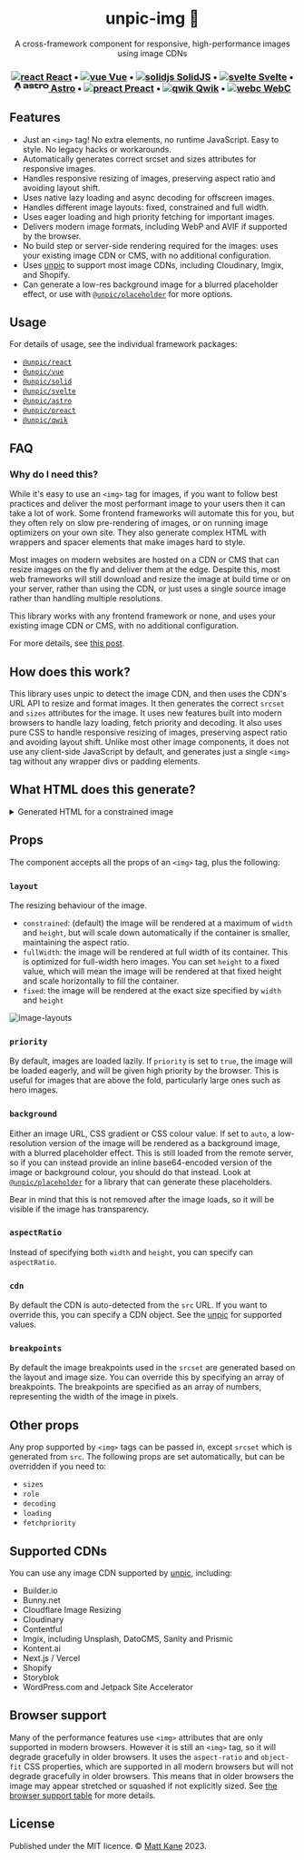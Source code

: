 <h1 align="center">unpic-img 📐</h1>

<p align="center">A cross-framework component for responsive, high-performance images using image CDNs</p>

<h3 align="center">

[<img src="https://raw.githubusercontent.com/gilbarbara/logos/main/logos/react.svg" height="16" alt="react" /> React](https://github.com/ascorbic/unpic-img/tree/main/packages/react) •
[<img src="https://raw.githubusercontent.com/gilbarbara/logos/main/logos/vue.svg" height="16" alt="vue" /> Vue](https://github.com/ascorbic/unpic-img/tree/main/packages/vue) •
[<img src="https://raw.githubusercontent.com/gilbarbara/logos/main/logos/solidjs-icon.svg" height="16" alt="solidjs" /> SolidJS](https://github.com/ascorbic/unpic-img/tree/main/packages/solid) •
[<img src="https://raw.githubusercontent.com/gilbarbara/logos/main/logos/svelte-icon.svg" height="16" alt="svelte" /> Svelte](https://github.com/ascorbic/unpic-img/tree/main/packages/svelte) •
[<img src="https://raw.githubusercontent.com/gilbarbara/logos/main/logos/astro.svg" height="16" alt="astro" /> Astro](https://github.com/ascorbic/unpic-img/tree/main/packages/astro) •
[<img src="https://raw.githubusercontent.com/gilbarbara/logos/main/logos/preact.svg" height="16" alt="preact" /> Preact](https://github.com/ascorbic/unpic-img/tree/main/packages/preact) •
[<img src="https://raw.githubusercontent.com/gilbarbara/logos/main/logos/qwik.svg" height="16" alt="qwik" /> Qwik](https://github.com/ascorbic/unpic-img/tree/main/packages/qwik) •
[<img src="https://raw.githubusercontent.com/gilbarbara/logos/main/logos/eleventy.svg" height="16" alt="webc" /> WebC](https://github.com/ascorbic/unpic-img/tree/main/packages/webc)

</h3>

## Features

- Just an `<img>` tag! No extra elements, no runtime JavaScript. Easy to style. No legacy hacks or workarounds.
- Automatically generates correct srcset and sizes attributes for responsive images.
- Handles responsive resizing of images, preserving aspect ratio and avoiding layout shift.
- Uses native lazy loading and async decoding for offscreen images.
- Handles different image layouts: fixed, constrained and full width.
- Uses eager loading and high priority fetching for important images.
- Delivers modern image formats, including WebP and AVIF if supported by the browser.
- No build step or server-side rendering required for the images: uses your existing image CDN or CMS, with no additional configuration.
- Uses [unpic](https://github.com/ascorbic/unpic) to support most image CDNs, including Cloudinary, Imgix, and Shopify.
- Can generate a low-res background image for a blurred placeholder effect, or use with [`@unpic/placeholder`](https://github.com/ascorbic/unpic-placeholder/) for more options.

## Usage

For details of usage, see the individual framework packages:

- [`@unpic/react`](https://github.com/ascorbic/unpic-img/tree/main/packages/react)
- [`@unpic/vue`](https://github.com/ascorbic/unpic-img/tree/main/packages/vue)
- [`@unpic/solid`](https://github.com/ascorbic/unpic-img/tree/main/packages/solid)
- [`@unpic/svelte`](https://github.com/ascorbic/unpic-img/tree/main/packages/svelte)
- [`@unpic/astro`](https://github.com/ascorbic/unpic-img/tree/main/packages/astro)
- [`@unpic/preact`](https://github.com/ascorbic/unpic-img/tree/main/packages/preact)
- [`@unpic/qwik`](https://github.com/ascorbic/unpic-img/tree/main/packages/qwik)

## FAQ

### Why do I need this?

While it's easy to use an `<img>` tag for images, if you want to follow best practices and deliver the most performant image to your users then it can take a lot of work. Some frontend frameworks will automate this for you, but they often rely on slow pre-rendering of images, or on running image optimizers on your own site. They also generate complex HTML with wrappers and spacer elements that make images hard to style.

Most images on modern websites are hosted on a CDN or CMS that can resize images on the fly and deliver them at the edge. Despite this, most web frameworks will still download and resize the image at build time or on your server, rather than using the CDN, or just uses a single source image rather than handling multiple resolutions.

This library works with any frontend framework or none, and uses your existing image CDN or CMS, with no additional configuration.

For more details, see [this post](https://dev.to/ascorbic/a-minimal-multi-framework-responsive-image-component-3iop).

## How does this work?

This library uses unpic to detect the image CDN, and then uses the CDN's URL API to resize and format images. It then generates the correct `srcset` and `sizes` attributes for the image. It uses new features built into modern browsers to handle lazy loading, fetch priority and decoding. It also uses pure CSS to handle responsive resizing of images, preserving aspect ratio and avoiding layout shift. Unlike most other image components, it does not use any client-side JavaScript by default, and generates just a single `<img>` tag without any wrapper divs or padding elements.

## What HTML does this generate?

<details>
<summary>Generated HTML for a constrained image</summary>
It turns this:

```tsx
<Image
  src="https://cdn.shopify.com/static/sample-images/bath_grande_crop_center.jpeg"
  layout="constrained"
  width={800}
  height={600}
  alt="Shopify"
/>
```

...into this:

```html
<img
  alt="Shopify"
  loading="lazy"
  decoding="async"
  sizes="(min-width: 800px) 800px, 100vw"
  srcset="
    https://cdn.shopify.com/static/sample-images/bath.jpeg?crop=center&amp;width=1600&amp;height=2133 1600w,
    https://cdn.shopify.com/static/sample-images/bath.jpeg?crop=center&amp;width=1280&amp;height=1707 1280w,
    https://cdn.shopify.com/static/sample-images/bath.jpeg?crop=center&amp;width=1080&amp;height=1440 1080w,
    https://cdn.shopify.com/static/sample-images/bath.jpeg?crop=center&amp;width=960&amp;height=1280   960w,
    https://cdn.shopify.com/static/sample-images/bath.jpeg?crop=center&amp;width=828&amp;height=1104   828w,
    https://cdn.shopify.com/static/sample-images/bath.jpeg?crop=center&amp;width=800&amp;height=1067   800w,
    https://cdn.shopify.com/static/sample-images/bath.jpeg?crop=center&amp;width=750&amp;height=1000   750w,
    https://cdn.shopify.com/static/sample-images/bath.jpeg?crop=center&amp;width=640&amp;height=853    640w
  "
  src="https://cdn.shopify.com/static/sample-images/bath.jpeg?width=800&amp;height=600&amp;crop=center"
  style="
        object-fit: cover;
        max-width: 800px;
        max-height: 600px;
        aspect-ratio: 1.33333 / 1;
        width: 100%;
      "
/>
```

</details>

## Props

The component accepts all the props of an `<img>` tag, plus the following:

### `layout`

The resizing behaviour of the image.

- `constrained`: (default) the image will be rendered at a maximum of `width` and `height`, but will scale down automatically if the container is smaller, maintaining the aspect ratio.
- `fullWidth`: the image will be rendered at full width of its container. This is optimized for full-width hero images. You can set `height` to a fixed value, which will mean the image will be rendered at that fixed height and scale horizontally to fill the container.
- `fixed`: the image will be rendered at the exact size specified by `width` and `height`

![image-layouts](https://user-images.githubusercontent.com/213306/217186596-f67c54fe-6613-497f-9577-7868226ed7d9.gif)

### `priority`

By default, images are loaded lazily. If `priority` is set to `true`, the image will be loaded eagerly, and will be given high priority by the browser. This is useful for images that are above the fold, particularly large ones such as hero images.

### `background`

Either an image URL, CSS gradient or CSS colour value. If set to `auto`, a low-resolution version of the image will be rendered as a background image, with a blurred placeholder effect. This is still loaded from the remote server, so if you can instead provide an inline base64-encoded version of the image or background colour, you should do that instead. Look at [`@unpic/placeholder`](https://github.com/ascorbic/unpic-placeholder/) for a library that can generate these placeholders.

Bear in mind that this is not removed after the image loads, so it will be visible if the image has transparency.

### `aspectRatio`

Instead of specifying both `width` and `height`, you can specify can `aspectRatio`.

### `cdn`

By default the CDN is auto-detected from the `src` URL. If you want to override this, you can specify a CDN object. See the [unpic](https://github.com/ascorbic/unpic) for supported values.

### `breakpoints`

By default the image breakpoints used in the `srcset` are generated based on the layout and image size. You can override this by specifying an array of breakpoints. The breakpoints are specified as an array of numbers, representing the width of the image in pixels.

## Other props

Any prop supported by `<img>` tags can be passed in, except `srcset` which is generated from `src`. The following props are set automatically, but can be overridden if you need to:

- `sizes`
- `role`
- `decoding`
- `loading`
- `fetchpriority`

## Supported CDNs

You can use any image CDN supported by [unpic](https://github.com/ascorbic/unpic), including:

- Builder.io
- Bunny.net
- Cloudflare Image Resizing
- Cloudinary
- Contentful
- Imgix, including Unsplash, DatoCMS, Sanity and Prismic
- Kontent.ai
- Next.js / Vercel
- Shopify
- Storyblok
- WordPress.com and Jetpack Site Accelerator

## Browser support

Many of the performance features use `<img>` attributes that are only supported in modern browsers. However it is still an `<img>` tag, so it will degrade gracefully in older browsers. It uses the `aspect-ratio` and `object-fit` CSS properties, which are supported in all modern browsers but will not degrade gracefully in older browsers. This means that in older browsers the image may appear stretched or squashed if not explicitly sized. See [the browser support table](https://caniuse.com/mdn-css_properties_aspect-ratio) for more details.

## License

Published under the MIT licence. © [Matt Kane](https://github.com/ascorbic) 2023.
